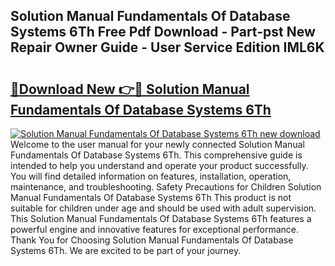 ## Solution Manual Fundamentals Of Database Systems 6Th Free Pdf Download - Part-pst New Repair Owner Guide - User Service Edition IML6K

# <h2><a href="http://bc76216.oget.top/?id=Solution+Manual+Fundamentals+Of+Database+Systems+6Th">🔗Download New 👉🔴 Solution Manual Fundamentals Of Database Systems 6Th</a></h2>

[![Solution Manual Fundamentals Of Database Systems 6Th new download](https://i.imgur.com/5g1atiW.png)](http://bc76216.oget.top/?id=Solution+Manual+Fundamentals+Of+Database+Systems+6Th)
Welcome to the user manual for your newly connected Solution Manual Fundamentals Of Database Systems 6Th. This comprehensive guide is intended to help you understand and operate your product successfully. You will find detailed information on features, installation, operation, maintenance, and troubleshooting. Safety Precautions for Children Solution Manual Fundamentals Of Database Systems 6Th This product is not suitable for children under age and should be used with adult supervision. This Solution Manual Fundamentals Of Database Systems 6Th features a powerful engine and innovative features for exceptional performance. Thank You for Choosing Solution Manual Fundamentals Of Database Systems 6Th. We are excited to be part of your journey.
